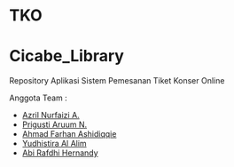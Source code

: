 # TKO

# Cicabe_Library
Repository Aplikasi Sistem Pemesanan Tiket Konser Online 

Anggota Team :
- [Azril Nurfaizi A.](https://github.com/Ein13)
- [Prigusti Aruum N.](https://github.com/prigusti)
- [Ahmad Farhan Ashidiqqie](https://github.com/ahmadfarhan1015)
- [Yudhistira Al Alim](https://github.com/YudhistiraAlAli)
- [Abi Rafdhi Hernandy](https://github.com/Abi-Hernandi)
